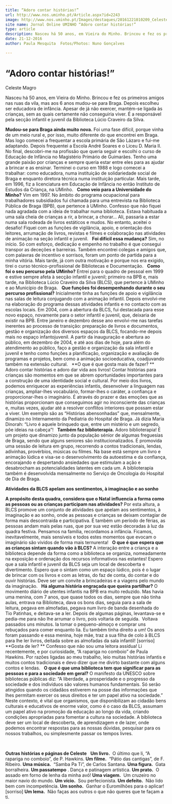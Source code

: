 ```yaml
---
title: “Adoro contar histórias!”
url: http://www.nos.uminho.pt/Article.aspx?id=2243
image: http://www.nos.uminho.pt/Images/destaques/20161221010209_CelesteMagrorosto.jpg
site name: Jornal Online UMINHO “Adoro contar histórias!”
type: article
description: Nasceu há 50 anos, em Vieira do Minho. Brincou e fez os primeiros amigos nas ruas da vila, mas aos 6 anos mudou-se para Braga. Depois escolheu ser educadora de infância. Apesar de já não exercer, mantém-se ligada às crianças, sem as quais certamente não conseguiria viver. É a responsável pela secção infantil e juvenil da Biblioteca Lúcio Craveiro da Silva.
date: 21-12-2016
author: Paula Mesquita  Fotos/Photos: Nuno Gonçalves

---
```

# “Adoro contar histórias!”


  

Celeste Magro

Nasceu há 50 anos, em Vieira do Minho. Brincou e fez os primeiros amigos nas ruas da vila, mas aos 6 anos mudou-se para Braga. Depois escolheu ser educadora de infância. Apesar de já não exercer, mantém-se ligada às crianças, sem as quais certamente não conseguiria viver. É a responsável pela secção infantil e juvenil da Biblioteca Lúcio Craveiro da Silva.

**Mudou-se para Braga ainda muito nova.** 
Foi uma fase difícil, porque vinha de um meio rural e, por isso, muito diferente do que encontrei em Braga. Mas logo comecei a frequentar a escola primária de São Lázaro e fui-me adaptando. Depois frequentei a Escola André Soares e o Liceu D. Maria II. No final, descobri-me na profissão que queria seguir e escolhi o curso de Educação de Infância no Magistério Primário de Guimarães. Tenho uma grande paixão por crianças e sempre queria estar entre eles para as ajudar a brincar e as ensinar. Terminei o curso em 1988 e logo comecei a trabalhar: como educadora, numa instituição de solidariedade social de Braga e enquanto diretora técnica numa instituição particular. Mais tarde, em 1996, fiz a licenciatura em Educação de Infância no então Instituto de Estudos da Criança, na UMinho.
 
**Como veio para a Universidade do Minho?** 
Vim em 1997. No âmbito do programa ocupacional para trabalhadores subsidiados fui chamada para uma entrevista na Biblioteca Pública de Braga (BPB), que pertence à UMinho. Confesso que não fiquei nada agradada com a ideia de trabalhar numa biblioteca. Estava habituada a uma sala cheia de crianças a rir, a brincar, a chorar… Ali, passaria a estar numa sala rodeada de livros estáticos e mudos. No entanto, aceitei o desafio! Fiquei com as funções de vigilância, apoio, e orientação dos leitores, arrumação de livros, revistas e filmes e colaboração nas atividades de animação na seção infantil e juvenil.
 
**Foi difícil essa mudança?** 
Sim, no início. Só com esforço, dedicação e empenho no trabalho é que consegui transpor as deceções e barreiras. Também encontrei colegas e amigos que, com palavras de incentivo e sorrisos, foram um ponto de partida para a minha vitória. Mais tarde, já com outra motivação e porque nos era exigido, tirei o curso técnico-profissional de Bibliotecas e Documentação.
 
**Como foi o seu percurso pela UMinho?** 
Entrei para o quadro de pessoal em 1999 e estive sempre afeta à secção infantil e juvenil; primeiro na BPB e, mais tarde, na Biblioteca Lúcio Craveiro da Silva (BLCS), que pertence à UMinho e ao Município de Braga.
 
**Que funções foi desempenhando durante o seu percurso profissional?** 
Inicialmente tinha as funções de apoio e vigilância nas salas de leitura conjugando com a animação infantil. Depois envolvi-me na elaboração do programa dessas atividades infantis e no contacto com as escolas locais. Em 2004, com a abertura da BLCS, fui destacada para esse novo espaço, novamente para o setor infantil e juvenil, que, deixaria de existir na BPB. Entre janeiro e dezembro desse ano envolvi-me nas tarefas inerentes ao processo de transição: preparação de livros e documentos, gestão e organização dos diversos espaços da BLCS, focando-me depois mais no espaço infantojuvenil. A partir da inauguração e abertura ao público, em dezembro de 2004, e até aos dias de hoje, para além do atendimento ao público, faço a gestão e organização da sala infantil e juvenil e tenho como funções a planificação, organização e avaliação de programas e projetos, bem como a animação socioeducativa, coadjuvando também na extensão cultural.
 
**O que é que gosta mais de fazer? ** 
Adoro contar histórias e adoro dar vida aos livros! Contar histórias para crianças são momentos em que se abrem oportunidades importantes para a construção de uma identidade social e cultural. Por meio dos livros, podemos enriquecer as experiências infantis, desenvolver a linguagem nas crianças, ampliar-lhes vocabulário, formar-lhes o caráter, a confiança e proporcionar-lhes o imaginário. É através do prazer e das emoções que as histórias proporcionam que conseguimos agir no inconsciente das crianças e, muitas vezes, ajudar até a resolver conflitos interiores que possam estar a viver. Um exemplo são as “Histórias abensonhadas” que, mensalmente, dinamizo no Internamento da Pediatria do Hospital de Braga. Já dizia Maria Dinorah: “Livro é aquele brinquedo que, entre um mistério e um segredo, põe ideias na cabeça”!
 
**Também faz biblioterapia.** 
Adoro biblioterapia! É um projeto que dinamizo junto da população sénior de algumas freguesias de Braga, sendo que alguns seniores são institucionalizados. É promovida uma sessão de leitura em grupo, recorrendo a contos tradicionais, lendas, adivinhas, provérbios, músicas ou filmes. Na base está sempre um livro e animação lúdica e visa-se o desenvolvimento da autoestima e da confiança, encorajando e despertando ansiedades que estimulam a ação e desabrocham as potencialidades latentes em cada um. A biblioterapia também é desenvolvida mensalmente no Serviço de Oncologia do Hospital de Dia de Braga.
 

**Atividades da BLCS apelam aos sentimentos, à imaginação e ao sonho** 

**A propósito desta quadra, considera que o Natal influencia a forma como as pessoas ou as crianças participam nas atividades?** 
Por esta altura, a BLCS promove um conjunto de atividades que apelam aos sentimentos, à imaginação e ao sonho, onde as pessoas e crianças se deixam contagiar de forma mais descontraída e participativa. É também um período de férias, as pessoas andam mais pelas ruas, que por sua vez estão decoradas à luz da quadra festiva. Pensamos na família, recordamos a infância. Ficamos, inevitavelmente, mais sensíveis e todos estes momentos que evocam o imaginário são vividos de forma mais ternurenta!
 
**O que é que espera que as crianças sintam quando vão à BLCS?** 
A interação entre a criança e a biblioteca depende da forma como a biblioteca se organiza, nomeadamente na exposição e ordenação dos recursos informativos nas estantes! Espero que a sala infantil e juvenil da BLCS seja um local de descoberta e divertimento. Espero que o sintam como um espaço lúdico, pois é o lugar de brincar com os livros e com as letras, do faz de conta, do contar e do ouvir histórias. Deve ser um convite a brincadeiras e a viagens pelo mundo da imaginação.
 
**Há alguma história engraçada que queira partilhar?** 
O movimento diário de utentes infantis na BPB era muito reduzido. Mas havia uma menina, com 7 anos, que quase todos os dias, sempre que não tinha aulas, entrava na Biblioteca, dava os bons dias, seguia para a sala de leitura, pegava em almofadas, pegava num livro de banda desenhada do Tio Patinhas, e deitava-se a ler. Depois de algumas páginas, levantava-se e pedia-me para não lhe arrumar o livro, pois voltaria de seguida.  Voltava passados uns minutos. Ia tomar o pequeno-almoço e comprar uns rebuçados para comer enquanto lia. Eu também tinha direito a um! Os anos foram passando e essa menina, hoje mãe, traz a sua filha de colo à BLCS para lhe ler livros, deitada sobre as almofadas da sala infantil! [sorriso]
 
**Gosta de ler? ** 
Confesso que não sou uma leitora assídua! Li recentemente, e por curiosidade, “A rapariga no comboio” de Paula Hawkins. Por razões ligadas ao meu trabalho, leio muitas histórias infantis e muitos contos tradicionais e devo dizer que me divirto bastante com alguns contos e lendas.
 
**O que é que uma biblioteca tem que significar para as pessoas e para a sociedade em geral?** 
O manifesto da UNESCO sobre bibliotecas públicas diz: “A liberdade, a prosperidade e o progresso da sociedade e dos indivíduos são valores humanos fundamentais. Só serão atingidos quando os cidadãos estiverem na posse das informações que lhes permitam exercer os seus direitos e ter um papel ativo na sociedade.” Neste contexto, é vital que organismos, que disponibilizam ao cidadão bens culturais e educativos de enorme valor, como é o caso da BLCS, assumam um papel ativo na promoção da educação ao longo da vida, criando condições apropriadas para fomentar a cultura na sociedade. A biblioteca deve ser um local de descoberta, de aprendizagem e de lazer, onde podemos encontrar respostas para as nossas dúvidas, pesquisar para os nossos trabalhos, ou simplesmente passar os tempos livres.

 

**Outras histórias e páginas de Celeste** 
 
**Um livro.**  O último que li, “A rapariga no comboio”, de P. Hawkins.
**Um filme.**  “Pátio das cantigas”, de F. Ribeiro.
**Uma música.**  “Samba Pa Ti”, de Carlos Santana.
**Uma figura.**  Gata borralheira.
**Um passatempo** . Dança e patinagem artística.
**Um prato.**  O assado em forno de lenha da minha avó!
**Uma viagem.**  Um cruzeiro no maior navio do mundo.
**Um vício.**  Sou perfecionista.
**Um defeito.**  Não lido bem com incompetência.
**Um sonho.**  Ganhar o Euromilhões para o aplicar! [sorriso]
**Um lema.**  Não faças aos outros o que não queres que te façam a ti.
 

 


